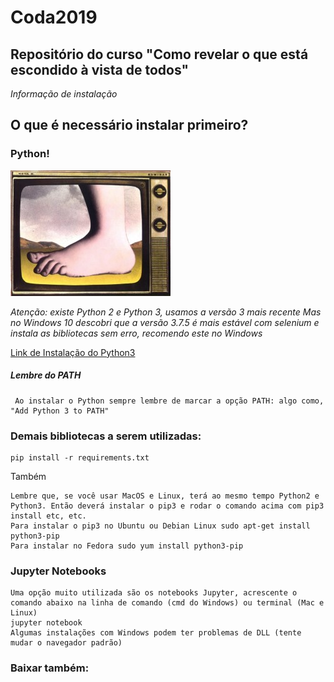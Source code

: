 # Coda2019
## Repositório do curso "Como revelar o que está escondido à vista de todos"

*Informação de instalação*

## O que é necessário instalar primeiro?
### Python!

![Python](/Monty-Python-foot-1024x803.jpg)

*Atenção: existe Python 2 e Python 3, usamos a versão 3 mais recente*
*Mas no Windows 10 descobri que a versão 3.7.5 é mais estável com selenium e instala as bibliotecas sem erro, recomendo este no Windows*

[Link de Instalação do Python3](https://www.python.org/downloads/)

##### Lembre do PATH

     Ao instalar o Python sempre lembre de marcar a opção PATH: algo como, "Add Python 3 to PATH"

### Demais bibliotecas a serem utilizadas:
  
    pip install -r requirements.txt

Também

    Lembre que, se você usar MacOS e Linux, terá ao mesmo tempo Python2 e Python3. Então deverá instalar o pip3 e rodar o comando acima com pip3 install etc, etc.
    Para instalar o pip3 no Ubuntu ou Debian Linux sudo apt-get install python3-pip
    Para instalar no Fedora sudo yum install python3-pip


### Jupyter Notebooks
    Uma opção muito utilizada são os notebooks Jupyter, acrescente o comando abaixo na linha de comando (cmd do Windows) ou terminal (Mac e Linux)
    jupyter notebook
    Algumas instalações com Windows podem ter problemas de DLL (tente mudar o navegador padrão)

### Baixar também:
